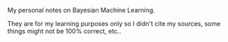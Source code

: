 My personal notes on Bayesian Machine Learning.

They are for my learning purposes only so I didn't cite my sources, some things might not be 100% correct, etc..
